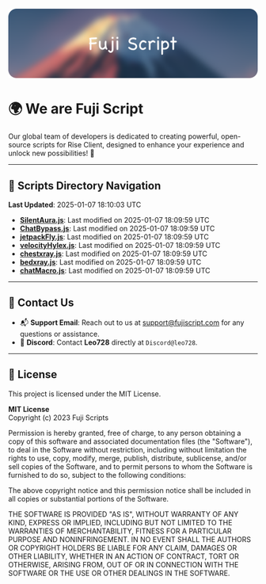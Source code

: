 ![Banner](.github/b.webp)

# 🌍 **We are Fuji Script**

Our global team of developers is dedicated to creating powerful, open-source scripts for Rise Client, designed to enhance your experience and unlock new possibilities! 🌟

---
<!-- SCRIPTS_NAVIGATION_START -->
## 📂 **Scripts Directory Navigation**

**Last Updated**: 2025-01-07 18:10:03 UTC

- **[SilentAura.js](scripts/SilentAura.js)**: Last modified on 2025-01-07 18:09:59 UTC
- **[ChatBypass.js](scripts/ChatBypass.js)**: Last modified on 2025-01-07 18:09:59 UTC
- **[jetpackFly.js](scripts/jetpackFly.js)**: Last modified on 2025-01-07 18:09:59 UTC
- **[velocityHylex.js](scripts/velocityHylex.js)**: Last modified on 2025-01-07 18:09:59 UTC
- **[chestxray.js](scripts/chestxray.js)**: Last modified on 2025-01-07 18:09:59 UTC
- **[bedxray.js](scripts/bedxray.js)**: Last modified on 2025-01-07 18:09:59 UTC
- **[chatMacro.js](scripts/chatMacro.js)**: Last modified on 2025-01-07 18:09:59 UTC

<!-- SCRIPTS_NAVIGATION_END -->

---

## 💬 **Contact Us**  
- 📬 **Support Email**: Reach out to us at [support@fujiscript.com](mailto:support@fujiscript.com) for any questions or assistance.  
- 💬 **Discord**: Contact **Leo728** directly at `Discord@leo728`.

---

## 📜 **License**

This project is licensed under the MIT License.  

**MIT License**  
Copyright (c) 2023 Fuji Scripts  

Permission is hereby granted, free of charge, to any person obtaining a copy of this software and associated documentation files (the "Software"), to deal in the Software without restriction, including without limitation the rights to use, copy, modify, merge, publish, distribute, sublicense, and/or sell copies of the Software, and to permit persons to whom the Software is furnished to do so, subject to the following conditions:  

The above copyright notice and this permission notice shall be included in all copies or substantial portions of the Software.  

THE SOFTWARE IS PROVIDED "AS IS", WITHOUT WARRANTY OF ANY KIND, EXPRESS OR IMPLIED, INCLUDING BUT NOT LIMITED TO THE WARRANTIES OF MERCHANTABILITY, FITNESS FOR A PARTICULAR PURPOSE AND NONINFRINGEMENT. IN NO EVENT SHALL THE AUTHORS OR COPYRIGHT HOLDERS BE LIABLE FOR ANY CLAIM, DAMAGES OR OTHER LIABILITY, WHETHER IN AN ACTION OF CONTRACT, TORT OR OTHERWISE, ARISING FROM, OUT OF OR IN CONNECTION WITH THE SOFTWARE OR THE USE OR OTHER DEALINGS IN THE SOFTWARE.  
